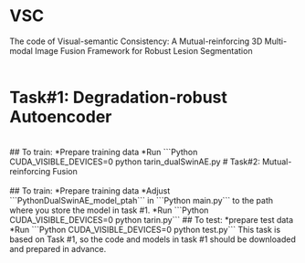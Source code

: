 # VSC
The code of Visual-semantic Consistency: A Mutual-reinforcing 3D Multi-modal Image Fusion Framework for Robust Lesion Segmentation<br>
<br>
# Task#1: Degradation-robust Autoencoder<br>
<br>
## To train:
*Prepare training data
*Run ```Python CUDA_VISIBLE_DEVICES=0 python tarin_dualSwinAE.py
# Task#2: Mutual-reinforcing Fusion<br>
<br>
## To train:
*Prepare training data
*Adjust ```PythonDualSwinAE_model_ptah``` in ```Python main.py``` to the path where you store the model in task #1.
*Run ```Python CUDA_VISIBLE_DEVICES=0 python tarin.py```
## To test:
*prepare test data
*Run ```Python CUDA_VISIBLE_DEVICES=0 python test.py```
This task is based on Task #1, so the code and models in task #1 should be downloaded and prepared in advance.
